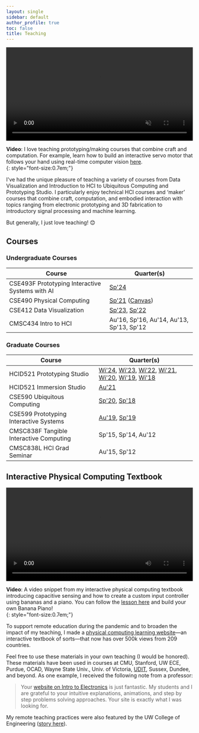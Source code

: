 ```yaml
---
layout: single
sidebar: default
author_profile: true
toc: false
title: Teaching
---
```


<!-- Minimal mistakes cheat sheet:
https://www.fabriziomusacchio.com/blog/2021-08-11-Minimal_Mistakes_Cheat_Sheet/#myid1 -->

<video width="100%" autoplay loop muted playsinline style="margin:0px">
  <source src="https://makeabilitylab.github.io/physcomp/communication/assets/videos/ServoPotWithSerialInOLED-HandWaver_TrimmedAndOptimized.mp4" type="video/mp4" />
</video>

**Video**: I love teaching prototyping/making courses that combine craft and computation. For example, learn how to build an interactive servo motor that follows your hand using real-time computer vision [here](https://makeabilitylab.github.io/physcomp/communication/handpose-serial.html).  
{: style="font-size:0.7em;"}

I've had the unique pleasure of teaching a variety of courses from Data Visualization and Introduction to HCI to Ubiquitous Computing and Prototyping Studio. I particularly enjoy technical HCI courses and ‘maker’ courses that combine craft, computation, and embodied interaction with topics ranging from electronic prototyping and 3D fabrication to introductory signal processing and machine learning.

But generally, I just love teaching! 😊

## Courses

### Undergraduate Courses

| **Course**  | **Quarter(s)**   |
|-----------------------------|---|
| CSE493F Prototyping Interactive Systems with AI | [Sp'24](https://docs.google.com/document/d/1ajWOH-5bTcGxtOvXXgQzT10HZ1ZJGkWKz-W96x9Ly2g/edit)
| CSE490 Physical Computing | [Sp'21](https://makeabilitylab.github.io/physcomp/) ([Canvas](https://canvas.uw.edu/courses/1467338)) |
| CSE412 Data Visualization | [Sp'23](https://docs.google.com/document/d/1IkLt99Wy4FsyGyVT3oPsPH9Eg-HjiyVsOyviqQSnQYc/edit), [Sp'22](https://docs.google.com/document/d/1qWT7kq1ian2l3WRQ-JNdrvI1IwZ9HocDV2_ZKVz2US4/edit#heading=h.5q6g0flf43al) |
| CMSC434 Intro to HCI | Au'16, Sp'16, Au'14, Au'13, Sp'13, Sp'12 |

### Graduate Courses

| **Course**  | **Quarter(s)**   |
|-----------------------------|---|
| HCID521 Prototyping Studio  | [Wi'24](https://docs.google.com/document/d/1pZ_TDdVbfQ_2sFPijOIOmAT5OrnVNDNLZOTUy7eqOUA/edit#heading=h.1znbzgxl7p67), [Wi'23](https://docs.google.com/document/d/1ym9COs8JZzHafNnkTwzhScVlpd7vDr99ZBsLULkjLs4/), [Wi'22](https://docs.google.com/document/d/1jpi9pV4E2AYM7E_B222-9zHt9UON5E8x8Z8k7h4fBUY/), [Wi'21](https://canvas.uw.edu/courses/1446053/assignments/syllabus), [Wi'20](https://docs.google.com/document/d/1qv8rnwA0tXmV7WJnaALM8NNPkIsRk-F1qEh45G0CCMw/), [Wi'19](https://canvas.uw.edu/courses/1256448), [Wi'18](https://canvas.uw.edu/courses/1128377) |
| HCID521 Immersion Studio  | [Au'21](https://docs.google.com/spreadsheets/d/1kYNB45NysEORlZc-Soc3PK0c95AUIWy61PDIR90kCMg/edit#gid=0) |
| CSE590 Ubiquitous Computing | [Sp'20](https://canvas.uw.edu/courses/1387742), [Sp'18](https://canvas.uw.edu/courses/1199409) |
| CSE599 Prototyping Interactive Systems | [Au'19](https://makeabilitylab.github.io/physcomp/), [Sp'19](https://makeabilitylab.github.io/physcomp/) |
| CMSC838F Tangible Interactive Computing | Sp'15, Sp'14, Au'12 |
| CMSC838L HCI Grad Seminar | Au'15, Sp'12 |

## Interactive Physical Computing Textbook

<video width="100%" playsinline style="margin:0px" controls>
  <source src="../assets/videos/CPX_BananaPiano_OptimizedTrimmed.mp4" type="video/mp4" />
</video>

**Video**: A video snippet from my interactive physical computing textbook introducing capacitive sensing and how to create a custom input controller using bananas and a piano. You can follow the [lesson here](https://makeabilitylab.github.io/physcomp/cpx/#lesson-5-capacitive-sensing) and build your own Banana Piano!  
{: style="font-size:0.7em;"}

To support remote education during the pandemic and to broaden the impact of my teaching, I made a [physical computing learning website](https://makeabilitylab.github.io/physcomp/)—an interactive textbook of sorts—that now has over 500k views from 209 countries.

<!-- Counts: 173,345 from the original Google Analytics; as of Feb 2024, has 332,422 views from GA4; as of Apr 30, has 371,006 views -->

Feel free to use these materials in your own teaching (I would be honored). These materials have been used in courses at CMU, Stanford, UW ECE, Purdue, OCAD, Wayne State Univ., Univ. of Victoria, [UDIT](https://girardin.medium.com/teaching-emerging-technologies-to-ux-designers-c2d329ff83cd), Sussex, Dundee, and beyond. As one example, I received the following note from a professor:

> Your [website on Intro to Electronics](https://makeabilitylab.github.io/physcomp/) is just fantastic. My students and I are grateful to your intuitive explanations, animations, and step by step problems solving approaches. Your site is exactly what I was looking for. 

My remote teaching practices were also featured by the UW College of Engineering ([story here](https://www.engr.washington.edu/news/article/2022-03-28/learning-outcomes)).
